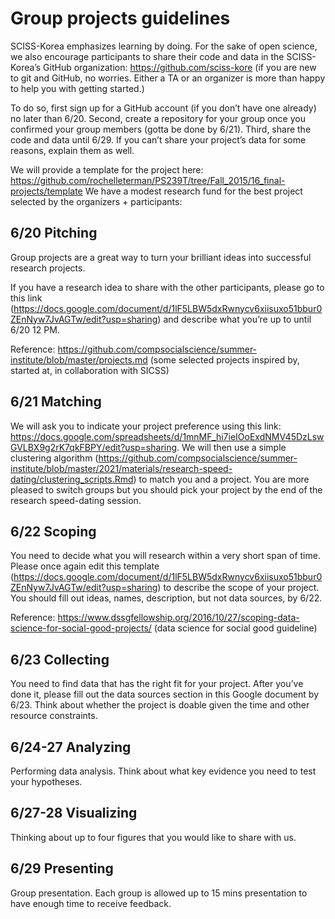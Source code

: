 
# Group projects guidelines 

SCISS-Korea emphasizes learning by doing. For the sake of open science, we also encourage participants to share their code and data in the SCISS-Korea’s GitHub organization: https://github.com/sciss-kore (if you are new to git and GitHub, no worries. Either a TA or an organizer is more than happy to help you with getting started.)
 
To do so, first sign up for a GitHub account (if you don’t have one already) no later than 6/20. Second, create a repository for your group once you confirmed your group members (gotta be done by 6/21). Third, share the code and data until 6/29. If you can’t share your project’s data for some reasons, explain them as well. 

We will provide a template for the project here: https://github.com/rochelleterman/PS239T/tree/Fall_2015/16_final-projects/template
We have a modest research fund for the best project selected by the organizers + participants: 

## 6/20 Pitching 

Group projects are a great way to turn your brilliant ideas into successful research projects. 

If you have a research idea to share with the other participants, please go to this link (https://docs.google.com/document/d/1lF5LBW5dxRwnycv6xiisuxo51bbur0ZEnNyw7JvAGTw/edit?usp=sharing) and describe what you’re up to until 6/20 12 PM.

Reference: https://github.com/compsocialscience/summer-institute/blob/master/projects.md  (some selected projects inspired by, started at, in collaboration with SICSS)

## 6/21 Matching

We will ask you to indicate your project preference using this link: https://docs.google.com/spreadsheets/d/1mnMF_hi7ieIOoExdNMV45DzLswGVLBX9g2rK7qkFBPY/edit?usp=sharing. We will then use a simple clustering algorithm (https://github.com/compsocialscience/summer-institute/blob/master/2021/materials/research-speed-dating/clustering_scripts.Rmd) to match you and a project. You are more pleased to switch groups but you should pick your project by the end of the research speed-dating session. 

## 6/22 Scoping

You need to decide what you will research within a very short span of time. Please once again edit this template (https://docs.google.com/document/d/1lF5LBW5dxRwnycv6xiisuxo51bbur0ZEnNyw7JvAGTw/edit?usp=sharing) to describe the scope of your project. You should fill out ideas, names, description, but not data sources, by 6/22.

Reference: https://www.dssgfellowship.org/2016/10/27/scoping-data-science-for-social-good-projects/ (data science for social good guideline)  

## 6/23 Collecting 

You need to find data that has the right fit for your project. After you’ve done it, please fill out the data sources section in this Google document by 6/23. Think about whether the project is doable given the time and other resource constraints.  

## 6/24-27 Analyzing 

Performing data analysis. Think about what key evidence you need to test your hypotheses. 

## 6/27-28 Visualizing  

Thinking about up to four figures that you would like to share with us.

## 6/29 Presenting 

Group presentation. Each group is allowed up to 15 mins presentation to have enough time to receive feedback. 
